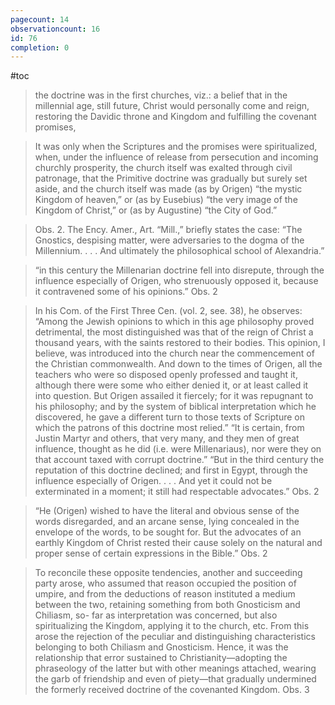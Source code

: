 ```yaml
---
pagecount: 14
observationcount: 16
id: 76
completion: 0
---
```

#toc

>the doctrine was in the first churches, viz.: a belief that in the millennial age, still future, Christ would personally come and reign, restoring the Davidic throne and Kingdom and fulfilling the covenant promises,

>It was only when the Scriptures and the promises were spiritualized, when, under the influence of release from persecution and incoming churchly prosperity, the church itself was exalted through civil patronage, that the Primitive doctrine was gradually but surely set aside, and the church itself was made (as by Origen) “the mystic Kingdom of heaven,” or (as by Eusebius) “the very image of the Kingdom of Christ,” or (as by Augustine) “the City of God.”

>Obs. 2. The Ency. Amer., Art. “Mill.,” briefly states the case: “The Gnostics, despising matter, were adversaries to the dogma of the Millennium. . . . And ultimately the philosophical school of Alexandria.”

>“in this century the Millenarian doctrine fell into disrepute, through the influence especially of Origen, who strenuously opposed it, because it contravened some of his opinions.”
>Obs. 2

>In his Com. of the First Three Cen. (vol. 2, see. 38), he observes: “Among the Jewish opinions to which in this age philosophy proved detrimental, the most distinguished was that of the reign of Christ a thousand years, with the saints restored to their bodies. This opinion, I believe, was introduced into the church near the commencement of the Christian commonwealth. And down to the times of Origen, all the teachers who were so disposed openly professed and taught it, although there were some who either denied it, or at least called it into question. But Origen assailed it fiercely; for it was repugnant to his philosophy; and by the system of biblical interpretation which he discovered, he gave a different turn to those texts of Scripture on which the patrons of this doctrine most relied.” “It is certain, from Justin Martyr and others, that very many, and they men of great influence, thought as he did (i.e. were Millenariaus), nor were they on that account taxed with corrupt doctrine.” “But in the third century the reputation of this doctrine declined; and first in Egypt, through the influence especially of Origen. . . . And yet it could not be exterminated in a moment; it still had respectable advocates.”
>Obs. 2

>“He (Origen) wished to have the literal and obvious sense of the words disregarded, and an arcane sense, lying concealed in the envelope of the words, to be sought for. But the advocates of an earthly Kingdom of Christ rested their cause solely on the natural and proper sense of certain expressions in the Bible.”
>Obs. 2

>To reconcile these opposite tendencies, another and succeeding party arose, who assumed that reason occupied the position of umpire, and from the deductions of reason instituted a medium between the two, retaining something from both Gnosticism and Chiliasm, so- far as interpretation was concerned, but also spiritualizing the Kingdom, applying it to the church, etc. From this arose the rejection of the peculiar and distinguishing characteristics belonging to both Chiliasm and Gnosticism. Hence, it was the relationship that error sustained to Christianity—adopting the phraseology of the latter but with other meanings attached, wearing the garb of friendship and even of piety—that gradually undermined the formerly received doctrine of the covenanted Kingdom.
>Obs. 3




